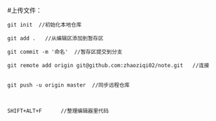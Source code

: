 #上传文件：

    git init  //初始化本地仓库

    git add .   //从编辑区添加到暂存区

    git commit -m '命名'  //暂存区提交到分支

    git remote add origin git@github.com:zhaoziqi02/note.git   //连接


    git push -u origin master  //同步远程仓库



    SHIFT+ALT+F      //整理编辑器里代码

